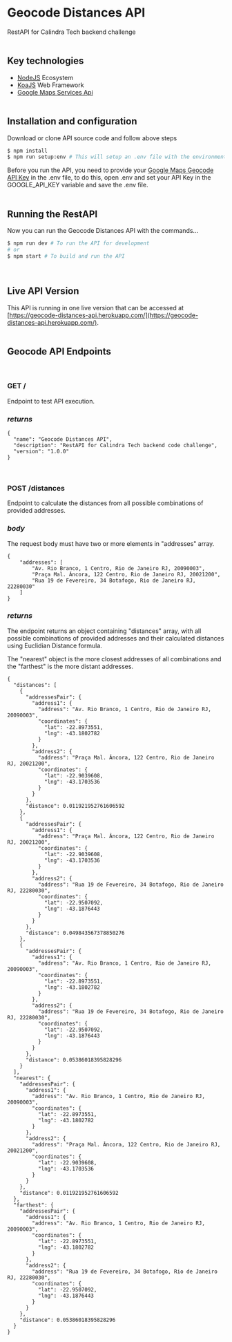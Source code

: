# Geocode Distances API

RestAPI for Calindra Tech backend challenge
<br><br>

## Key technologies
- [NodeJS](https://nodejs.org/) Ecosystem
- [KoaJS](https://koajs.com) Web Framework
- [Google Maps Services Api](https://github.com/googlemaps/google-maps-services-js)
<br><br>

## Installation and configuration

Download or clone API source code and follow above steps

```bash
$ npm install
$ npm run setup:env # This will setup an .env file with the environment variables
```

Before you run the API, you need to provide your [Google Maps Geocode API Key](https://developers.google.com/maps/documentation/geocoding/get-api-key) in the .env file, to do this, open .env and set your API Key in the GOOGLE_API_KEY variable and save the .env file.
<br><br>

## Running the RestAPI

Now you can run the Geocode Distances API with the commands...

```bash
$ npm run dev # To run the API for development
# or
$ npm start # To build and run the API
```
<br>

## Live API Version

This API is running in one live version that can be accessed at [https://geocode-distances-api.herokuapp.com/](https://geocode-distances-api.herokuapp.com/).
<br><br>

## Geocode API Endpoints
<br>

### GET /

Endpoint to test API execution.

### _returns_

```
{
  "name": "Geocode Distances API",
  "description": "RestAPI for Calindra Tech backend code challenge",
  "version": "1.0.0"
}
```
<br>

### POST /distances

Endpoint to calculate the distances from all possible combinations of provided addresses.

### _body_

The request body must have two or more elements in "addresses" array.

```
{
	"addresses": [
		"Av. Rio Branco, 1 Centro, Rio de Janeiro RJ, 20090003",
		"Praça Mal. Âncora, 122 Centro, Rio de Janeiro RJ, 20021200",
		"Rua 19 de Fevereiro, 34 Botafogo, Rio de Janeiro RJ, 22280030"
	]
}
```

### _returns_

The endpoint returns an object containing "distances" array, with all possible combinations of provided addresses and their calculated distances using Euclidian Distance formula.

The "nearest" object is the more closest addresses of all combinations and the "farthest" is the more distant addresses.

```
{
  "distances": [
    {
      "addressesPair": {
        "address1": {
          "address": "Av. Rio Branco, 1 Centro, Rio de Janeiro RJ, 20090003",
          "coordinates": {
            "lat": -22.8973551,
            "lng": -43.1802782
          }
        },
        "address2": {
          "address": "Praça Mal. Âncora, 122 Centro, Rio de Janeiro RJ, 20021200",
          "coordinates": {
            "lat": -22.9039608,
            "lng": -43.1703536
          }
        }
      },
      "distance": 0.011921952761606592
    },
    {
      "addressesPair": {
        "address1": {
          "address": "Praça Mal. Âncora, 122 Centro, Rio de Janeiro RJ, 20021200",
          "coordinates": {
            "lat": -22.9039608,
            "lng": -43.1703536
          }
        },
        "address2": {
          "address": "Rua 19 de Fevereiro, 34 Botafogo, Rio de Janeiro RJ, 22280030",
          "coordinates": {
            "lat": -22.9507092,
            "lng": -43.1876443
          }
        }
      },
      "distance": 0.049843567378850276
    },
    {
      "addressesPair": {
        "address1": {
          "address": "Av. Rio Branco, 1 Centro, Rio de Janeiro RJ, 20090003",
          "coordinates": {
            "lat": -22.8973551,
            "lng": -43.1802782
          }
        },
        "address2": {
          "address": "Rua 19 de Fevereiro, 34 Botafogo, Rio de Janeiro RJ, 22280030",
          "coordinates": {
            "lat": -22.9507092,
            "lng": -43.1876443
          }
        }
      },
      "distance": 0.05386018395828296
    }
  ],
  "nearest": {
    "addressesPair": {
      "address1": {
        "address": "Av. Rio Branco, 1 Centro, Rio de Janeiro RJ, 20090003",
        "coordinates": {
          "lat": -22.8973551,
          "lng": -43.1802782
        }
      },
      "address2": {
        "address": "Praça Mal. Âncora, 122 Centro, Rio de Janeiro RJ, 20021200",
        "coordinates": {
          "lat": -22.9039608,
          "lng": -43.1703536
        }
      }
    },
    "distance": 0.011921952761606592
  },
  "farthest": {
    "addressesPair": {
      "address1": {
        "address": "Av. Rio Branco, 1 Centro, Rio de Janeiro RJ, 20090003",
        "coordinates": {
          "lat": -22.8973551,
          "lng": -43.1802782
        }
      },
      "address2": {
        "address": "Rua 19 de Fevereiro, 34 Botafogo, Rio de Janeiro RJ, 22280030",
        "coordinates": {
          "lat": -22.9507092,
          "lng": -43.1876443
        }
      }
    },
    "distance": 0.05386018395828296
  }
}
```
